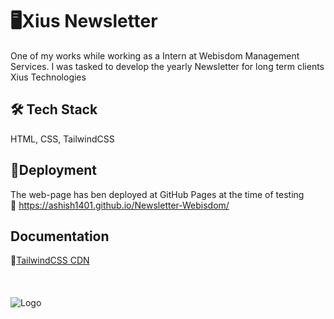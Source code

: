 
# 🖥️Xius Newsletter

One of my works while working as a Intern at Webisdom Management Services.
I was tasked to develop the yearly Newsletter for long term clients Xius Technologies



## 🛠 Tech Stack
HTML, CSS, TailwindCSS


## 🔌Deployment

The web-page has ben deployed at GitHub Pages at the time of testing\
    🔗 https://ashish1401.github.io/Newsletter-Webisdom/


## Documentation

🔗[TailwindCSS CDN](https://cdn.tailwindcss.com) 
\
\
\
\
![Logo](https://media.licdn.com/dms/image/C5603AQHS7hrpmh7K5w/profile-displayphoto-shrink_800_800/0/1614758861435?e=2147483647&v=beta&t=rGFV1PGI4Dog7lBuAutRpKP7zCxOP8XQYn5Jyd1I2dw)




